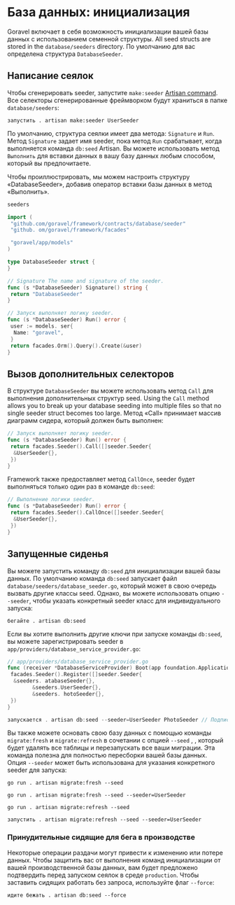 # База данных: инициализация

Goravel включает в себя возможность инициализации вашей базы данных с использованием семенной структуры. All seed structs are stored in the
`database/seeders` directory. По умолчанию для вас определена структура `DatabaseSeeder`.

## Написание сеялок

Чтобы сгенерировать seeder, запустите `make:seeder` [Artisan command](../advanced/artisan). Все селекторы
сгенерированные фреймворком будут храниться в папке `database/seeders`:

```shell
запустить . artisan make:seeder UserSeeder
```

По умолчанию, структура сеялки имеет два метода: `Signature` и `Run`. Метод `Signature` задает имя seeder,
пока метод `Run` срабатывает, когда выполняется команда `db:seed` Artisan. Вы можете использовать метод `Выполнить` для
вставки данных в вашу базу данных любым способом, который вы предпочитаете.

Чтобы проиллюстрировать, мы можем настроить структуру «DatabaseSeeder», добавив оператор вставки базы данных в метод «Выполнить».

```go
seeders

import (
 "github.com/goravel/framework/contracts/database/seeder"
 "github. om/goravel/framework/facades"

 "goravel/app/models"
)

type DatabaseSeeder struct {
}

// Signature The name and signature of the seeder.
func (s *DatabaseSeeder) Signature() string {
 return "DatabaseSeeder"
}

// Запуск выполняет логику seeder.
func (s *DatabaseSeeder) Run() error {
 user := models. ser{
  Name: "goravel",
 }
 return facades.Orm().Query().Create(&user)
}
```

## Вызов дополнительных селекторов

В структуре `DatabaseSeeder` вы можете использовать метод `Call` для выполнения дополнительных структур seed. Using the `Call`
method allows you to break up your database seeding into multiple files so that no single seeder struct becomes too
large. Метод «Call» принимает массив диаграмм сидера, который должен быть выполнен:

```go
// Запуск выполняет логику seeder.
func (s *DatabaseSeeder) Run() error {
 return facades.Seeder().Call([]seeder.Seeder{
  &UserSeeder{},
 })
}
```

Framework также предоставляет метод `CallOnce`, seeder будет выполняться только один раз в команде `db:seed`:

```go
// Выполнение логики seeder.
func (s *DatabaseSeeder) Run() error {
 return facades.Seeder().CallOnce([]seeder.Seeder{
  &UserSeeder{},
 })
}
```

## Запущенные сиденья

Вы можете запустить команду `db:seed` для инициализации вашей базы данных. По умолчанию команда `db:seed` запускает файл
`database/seeders/database_seeder.go`, который может в свою очередь вызвать другие классы seed. Однако, вы можете использовать опцию
`--seeder`, чтобы указать конкретный seeder класс для индивидуального запуска:

```shell
бегайте . artisan db:seed
```

Если вы хотите выполнить другие ключи при запуске команды `db:seed`, вы можете зарегистрировать seeder в
`app/providers/database_service_provider.go`:

```go
// app/providers/database_service_provider.go
func (receiver *DatabaseServiceProvider) Boot(app foundation.Application) {
 facades.Seeder().Register([]seeder.Seeder{
  &seeders. atabaseSeeder{},
        &seeders.UserSeeder{},
        &seeders. hotoSeeder{},
 })
}

запускается . artisan db:seed --seeder=UserSeeder PhotoSeeder // Подпись seeder
```

Вы также можете основать свою базу данных с помощью команды `migrate:fresh` и `migrate:refresh` в сочетании с опцией `--seed`
, , который будет удалять все таблицы и перезапускать все ваши миграции. Эта команда полезна для полностью пересборки
вашей базы данных. Опция `--seeder` может быть использована для указания конкретного seeder для запуска:

```shell
go run . artisan migrate:fresh --seed

go run . artisan migrate:fresh --seed --seeder=UserSeeder

go run . artisan migrate:refresh --seed

запустить . artisan migrate:refresh --seed --seeder=UserSeeder
```

### Принудительные сидящие для бега в производстве

Некоторые операции раздачи могут привести к изменению или потере данных. Чтобы защитить вас от выполнения команд инициализации
от вашей производственной базы данных, вам будет предложено подтвердить перед запуском сеялок в среде
`production`. Чтобы заставить сидящих работать без запроса, используйте флаг `--force`:

```shell
идите бежать . artisan db:seed --force
```
